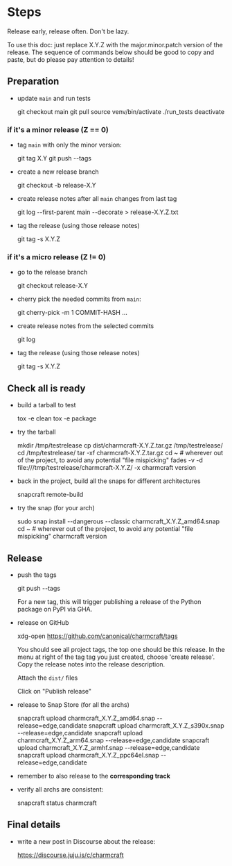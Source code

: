 # Steps

Release early, release often. Don't be lazy.

To use this doc: just replace X.Y.Z with the major.minor.patch version of
the release. The sequence of commands below should be good to copy and
paste, but do please pay attention to details!

## Preparation

- update `main` and run tests

    git checkout main
    git pull
    source venv/bin/activate
    ./run_tests
    deactivate

### if it's a minor release (Z == 0)

- tag `main` with only the minor version:

    git tag X.Y
    git push --tags

- create a new release branch

    git checkout -b release-X.Y

- create release notes after all `main` changes from last tag

    git log --first-parent main --decorate > release-X.Y.Z.txt

- tag the release (using those release notes)

    git tag -s X.Y.Z

### if it's a micro release (Z != 0)

- go to the release branch

    git checkout release-X.Y

- cherry pick the needed commits from `main`:

    git cherry-pick -m 1 COMMIT-HASH
    ...

- create release notes from the selected commits

    git log

- tag the release (using those release notes)

    git tag -s X.Y.Z

## Check all is ready

- build a tarball to test

    tox -e clean
    tox -e package

- try the tarball

    mkdir /tmp/testrelease
    cp dist/charmcraft-X.Y.Z.tar.gz /tmp/testrelease/
    cd /tmp/testrelease/
    tar -xf charmcraft-X.Y.Z.tar.gz
    cd ~ # wherever out of the project, to avoid any potential "file mispicking"
    fades -v -d file:///tmp/testrelease/charmcraft-X.Y.Z/ -x charmcraft version

- back in the project, build all the snaps for different architectures

    snapcraft remote-build

- try the snap (for your arch)

    sudo snap install --dangerous --classic charmcraft_X.Y.Z_amd64.snap
    cd ~ # wherever out of the project, to avoid any potential "file mispicking"
    charmcraft version

## Release

- push the tags

    git push --tags

    For a new tag, this will trigger publishing a release of the Python
    package on PyPI via GHA.

- release on GitHub

    xdg-open https://github.com/canonical/charmcraft/tags

    You should see all project tags, the top one should be this release.
    In the menu at right of the tag tag you just created, choose 'create
    release'. Copy the release notes into the release description.

    Attach the `dist/` files

    Click on "Publish release"

- release to Snap Store (for all the archs)

    snapcraft upload charmcraft_X.Y.Z_amd64.snap --release=edge,candidate
    snapcraft upload charmcraft_X.Y.Z_s390x.snap --release=edge,candidate
    snapcraft upload charmcraft_X.Y.Z_arm64.snap --release=edge,candidate
    snapcraft upload charmcraft_X.Y.Z_armhf.snap --release=edge,candidate
    snapcraft upload charmcraft_X.Y.Z_ppc64el.snap --release=edge,candidate

- remember to also release to the **corresponding track**

- verify all archs are consistent:

    snapcraft status charmcraft

## Final details

- write a new post in Discourse about the release:

    https://discourse.juju.is/c/charmcraft
